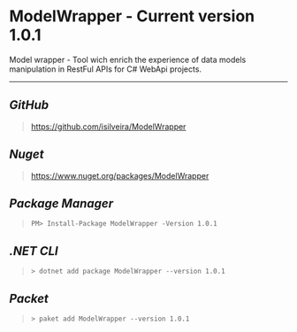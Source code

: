 # ModelWrapper - Current version 1.0.1

Model wrapper - Tool wich enrich the experience of data models manipulation in RestFul APIs for C# WebApi projects.
____

*GitHub*
----
> https://github.com/isilveira/ModelWrapper

*Nuget*
----
> https://www.nuget.org/packages/ModelWrapper

*Package Manager*
----
> ```PM> Install-Package ModelWrapper -Version 1.0.1```

*.NET CLI*
----
> ```> dotnet add package ModelWrapper --version 1.0.1```

*Packet*
----
> ```> paket add ModelWrapper --version 1.0.1```
